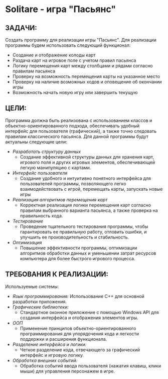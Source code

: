 # Solitare - игра "Пасьянс"
## ЗАДАЧИ:
Создать программу для реализации игры "Пасьянс". Для реализации программы будем использовать следующий функционал:
- Создание и отображение колоды карт
- Раздача карт на игровое поле с учетом правил пасьянса
- Логику перемещения карт между столбцами и рядами согласно правилам пасьянса
- Проверку на возможность перемещения карты на указанное место
- Проверку на наличие возможных ходов и оповещение об окончании игры
- Возможность начать новую игру или завершить текущую
## ЦЕЛИ:
Программа должна быть реализована с использованием классов и объектно-ориентированного подхода, обеспечивать удобный интерфейс для пользователя (графический), а также точно следовать правилам классического пасьянса. Для данной программы будут актуальны следующие цели:
- *Разработать структуру данных*
   - Создание эффективной структуры данных для хранения карт, игрового поля и других игровых элементов, обеспечивающей легкую манипуляцию с картами.
- *Интерфейс пользователя*
   - Создание удобного и интуитивно понятного интерфейса для пользователей программы, позволяющего легко взаимодействовать с игрой, перемещать карты, запускать новые игры 
- *Реализация алгоритмов перемещения карт*
   - Корректная реализация логики перемещения карт согласно правилам выбранного варианта пасьянса, а также проверка на правильность хода.
- *Тестирование*
   - Проведение тщательного тестирования программы, чтобы гарантировать ее правильную работу, отловить ошибки, и улучшить ее производительность и стабильность.
- *Оптимизация*
   - Повышение эффективности программы, оптимизации алгоритмов обработки данных и уменьшении затрат ресурсов компьютера для более быстрого игрового процесса.
## ТРЕБОВАНИЯ К РЕАЛИЗАЦИИ: 
Используемые системы:
- *Язык программирования:*
     Использование C++ для основной разработки приложения.
- *Графические библиотеки:*
   - Стандартное оконное приложение с помощью Windows API для создания интерфейса и отображения элементов игры.
- *ООП*
  - Применение принципов объектно-ориентированного программирования для упорядочения кода и легкости поддержки и расширения функционала.
- *Разделение интерфейса и логики:*
   - Четкое разделение кода, отвечающего за графический интерфейс и игровую логику.
- *Обработка внешних событий:*
   - Обработка событий ввода пользователя (нажатия клавиш, клики мыши) для управления персонажем в игре.

